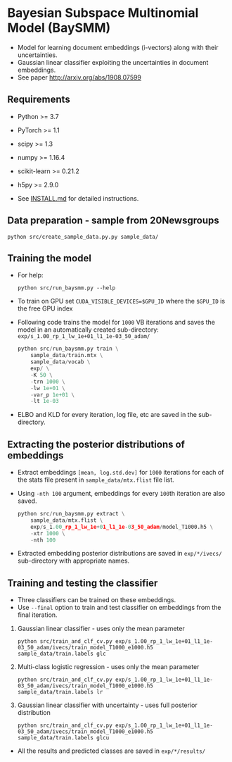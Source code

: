 
# Bayesian Subspace Multinomial Model (BaySMM)

* Model for learning document embeddings (i-vectors) along with their uncertainties.
* Gaussian linear classifier exploiting the uncertainties in document embeddings.
* See paper <http://arxiv.org/abs/1908.07599>

## Requirements

* Python >= 3.7
* PyTorch >= 1.1
* scipy >= 1.3
* numpy >= 1.16.4
* scikit-learn >= 0.21.2
* h5py >= 2.9.0

* See [INSTALL.md](INSATLL.md) for detailed instructions.

## Data preparation - sample from 20Newsgroups

```python src/create_sample_data.py.py sample_data/```

## Training the model

* For help:

    ```python src/run_baysmm.py --help```

* To train on GPU set `CUDA_VISIBLE_DEVICES=$GPU_ID` where the `$GPU_ID` is the free GPU index

* Following code trains the model for `1000` VB iterations and saves the model in
an automatically created sub-directory: `exp/s_1.00_rp_1_lw_1e+01_l1_1e-03_50_adam/`

    ```python
    python src/run_baysmm.py train \
        sample_data/train.mtx \
        sample_data/vocab \
        exp/ \
        -K 50 \
        -trn 1000 \
        -lw 1e+01 \
        -var_p 1e+01 \
        -lt 1e-03
    ```

* ELBO and KLD for every iteration, log file, etc are saved in the sub-directory.

## Extracting the posterior distributions of embeddings

* Extract embeddings `[mean, log.std.dev]` for `1000` iterations for each of the stats file present in `sample_data/mtx.flist` file list.
* Using `-nth 100` argument,  embeddings for every `100`th iteration are also saved.

    ```python
    python src/run_baysmm.py extract \
        sample_data/mtx.flist \
        exp/s_1.00_rp_1_lw_1e+01_l1_1e-03_50_adam/model_T1000.h5 \
        -xtr 1000 \
        -nth 100
    ```

* Extracted embedding posterior distributions are saved in `exp/*/ivecs/` sub-directory with appropriate names.

## Training and testing the classifier

* Three classifiers can be trained on these embeddings.
* Use `--final` option to train and test classifier on embeddings from the final iteration.

1. Gaussian linear classifier - uses only the mean parameter

    ```python src/train_and_clf_cv.py exp/s_1.00_rp_1_lw_1e+01_l1_1e-03_50_adam/ivecs/train_model_T1000_e1000.h5 sample_data/train.labels glc```

2. Multi-class logistic regression - uses only the mean parameter

    ```python src/train_and_clf_cv.py exp/s_1.00_rp_1_lw_1e+01_l1_1e-03_50_adam/ivecs/train_model_T1000_e1000.h5 sample_data/train.labels lr```

3. Gaussian linear classifier with uncertainty - uses full posterior distribution

    ```python src/train_and_clf_cv.py exp/s_1.00_rp_1_lw_1e+01_l1_1e-03_50_adam/ivecs/train_model_T1000_e1000.h5 sample_data/train.labels glcu```

* All the results and predicted classes are saved in `exp/*/results/`
